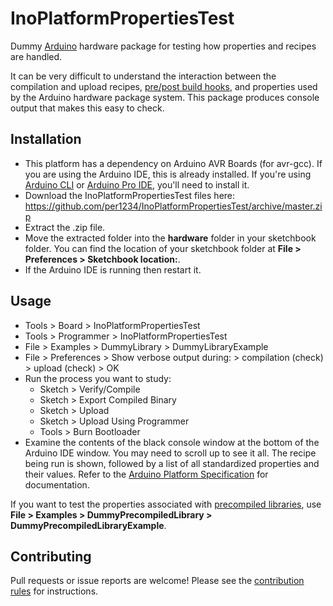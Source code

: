 InoPlatformPropertiesTest
==========
Dummy [Arduino](https://arduino.cc) hardware package for testing how properties and recipes are handled.

It can be very difficult to understand the interaction between the compilation and upload recipes, [pre/post build hooks](https://arduino.github.io/arduino-cli/dev/platform-specification/#pre-and-post-build-hooks-since-arduino-ide-165), and properties used by the Arduino hardware package system. This package produces console output that makes this easy to check.

## Installation
- This platform has a dependency on Arduino AVR Boards (for avr-gcc). If you are using the Arduino IDE, this is already installed. If you're using [Arduino CLI](https://github.com/arduino/arduino-cli) or [Arduino Pro IDE](https://github.com/arduino/arduino-pro-ide), you'll need to install it.
- Download the InoPlatformPropertiesTest files here: https://github.com/per1234/InoPlatformPropertiesTest/archive/master.zip
- Extract the .zip file.
- Move the extracted folder into the **hardware** folder in your sketchbook folder. You can find the location of your sketchbook folder at **File > Preferences > Sketchbook location:**.
- If the Arduino IDE is running then restart it.


## Usage
- Tools > Board > InoPlatformPropertiesTest
- Tools > Programmer > InoPlatformPropertiesTest
- File > Examples > DummyLibrary > DummyLibraryExample
- File > Preferences > Show verbose output during: > compilation (check) > upload (check) > OK
- Run the process you want to study:
  - Sketch > Verify/Compile
  - Sketch > Export Compiled Binary
  - Sketch > Upload
  - Sketch > Upload Using Programmer
  - Tools > Burn Bootloader
- Examine the contents of the black console window at the bottom of the Arduino IDE window. You may need to scroll up to see it all. The recipe being run is shown, followed by a list of all standardized properties and their values. Refer to the [Arduino Platform Specification](https://arduino.github.io/arduino-cli/dev/platform-specification/) for documentation.

If you want to test the properties associated with [precompiled libraries](https://arduino.github.io/arduino-cli/dev/library-specification/#precompiled-binaries), use **File > Examples > DummyPrecompiledLibrary > DummyPrecompiledLibraryExample**.


## Contributing
Pull requests or issue reports are welcome! Please see the [contribution rules](https://github.com/per1234/InoPlatformPropertiesTest/blob/master/.github/CONTRIBUTING.md) for instructions.

